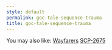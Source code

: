 ```yaml
---
style: default
permalink: goc-tale-sequence-trauma
title: goc-tale-sequence-trauma
---
```

You may also like:
[Wayfarers](http://scp-wiki.net/wayfarers)
[SCP-2675](http://scp-wiki.net/scp-2675)